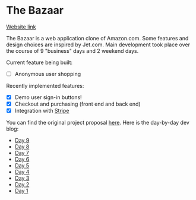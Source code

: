 # The Bazaar

[Website link][heroku]

[heroku]: http://www.the-bazaar.xyz/

The Bazaar is a web application clone of Amazon.com. Some features and design choices are inspired by Jet.com. Main development took place over the course of 9 "business" days and 2 weekend days.

Current feature being built:
- [ ] Anonymous user shopping

Recently implemented features:
- [x] Demo user sign-in buttons!
- [x] Checkout and purchasing (front end and back end)
- [x] Integration with [Stripe][stripe-link]

You can find the original project proposal [here][project-proposal].
Here is the day-by-day dev blog:
 * [Day 9][day-9]
 * [Day 8][day-8]
 * [Day 7][day-7]
 * [Day 6][day-6]
 * [Day 5][day-5]
 * [Day 4][day-4]
 * [Day 3][day-3]
 * [Day 2][day-2]
 * [Day 1][day-1]

[stripe-link]: https://stripe.com/

[project-proposal]: ./docs/project_proposal.md
[day-9]: http://fpcyan.tumblr.com/post/134278919430/w9d5
[day-8]: http://fpcyan.tumblr.com/post/134056134070/w9d4
[day-7]: http://fpcyan.tumblr.com/post/133972751090/w9d3
[day-6]: http://fpcyan.tumblr.com/post/133907376090/w9d2
[day-5]: http://fpcyan.tumblr.com/post/133847063980/w9d1
[day-4]: http://fpcyan.tumblr.com/post/133771899225/w8d5-d6-d7
[day-3]: http://fpcyan.tumblr.com/post/133570478060/w8d4
[day-2]: http://fpcyan.tumblr.com/post/133500995135/w8d3
[day-1]: http://fpcyan.tumblr.com/post/133442467860/w8d2
